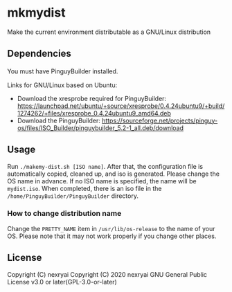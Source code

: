 # mkmydist
Make the current environment distributable as a GNU/Linux distribution

## Dependencies
You must have PinguyBuilder installed.　

Links for GNU/Linux based on Ubuntu:
- Download the xresprobe required for PinguyBuilder: https://launchpad.net/ubuntu/+source/xresprobe/0.4.24ubuntu9/+build/1274262/+files/xresprobe_0.4.24ubuntu9_amd64.deb
- Download the PinguyBuilder: https://sourceforge.net/projects/pinguy-os/files/ISO_Builder/pinguybuilder_5.2-1_all.deb/download

## Usage
Run `./makemy-dist.sh [ISO name]`.
After that, the configuration file is automatically copied, cleaned up, and iso is generated. Please change the OS name in advance.
If no ISO name is specified, the name will be `mydist.iso`.
When completed, there is an iso file in the `/home/PinguyBuilder/PinguyBuilder` directory.

### How to change distribution name
Change the `PRETTY_NAME` item in `/usr/lib/os-release` to the name of your OS. Please note that it may not work properly if you change other places.

## License
Copyright (C) nexryai
Copyright (C) 2020 nexryai
GNU General Public License v3.0 or later(GPL-3.0-or-later)
